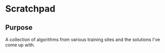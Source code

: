 # Scratchpad

## Purpose

A collection of algorithms from various training sites and the solutions I've come up with. 
